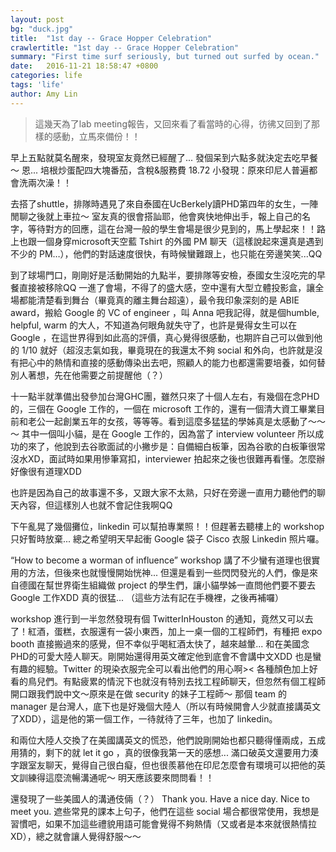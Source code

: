 ```yaml
---
layout: post
bg: "duck.jpg"
title:  "1st day -- Grace Hopper Celebration"
crawlertitle: "1st day -- Grace Hopper Celebration"
summary: "First time surf seriously, but turned out surfed by ocean."
date:   2016-11-21 18:58:47 +0800
categories: life
tags: 'life'
author: Amy Lin
---
```


> 這幾天為了lab meeting報告，又回來看了看當時的心得，彷彿又回到了那樣的感動，立馬來備份！！


早上五點就莫名醒來，發現室友竟然已經醒了... 發個呆到六點多就決定去吃早餐～
恩... 培根炒蛋配四大塊番茄，含稅&服務費 18.72
小發現：原來印尼人普遍都會洗兩次澡！！

去搭了shuttle，排隊時遇見了來自泰國在UcBerkely讀PHD第四年的女生，一陣閒聊之後就上車拉～ 
室友真的很會搭訕耶，他會爽快地伸出手，報上自己的名字，等待對方的回應，這在台灣一般的學生會場是很少見到的，馬上學起來！！路上也跟一個身穿microsoft天空藍 Tshirt 的外國 PM 聊天（這樣說起來還真是遇到不少的 PM…），他們的對話速度很快，有時候蠻難跟上，也只能在旁邊笑笑...QQ

到了球場門口，剛剛好是活動開始的九點半，要排隊等安檢，泰國女生沒吃完的早餐直接被移除QQ 一進了會場，不得了的盛大感，空中還有大型立體投影盒，讓全場都能清楚看到舞台（畢竟真的離主舞台超遠），最令我印象深刻的是 ABIE award，搬給 Google 的 VC of engineer ，叫 Anna 吧我記得，就是個humble, helpful, warm 的大人，不知道為何眼角就失守了，也許是覺得女生可以在 Google ，在這世界得到如此高的評價，真心覺得很感動，也期許自己可以做到他的 1/10 就好（超沒志氣如我，畢竟現在的我還太不夠 social 和外向，也許就是沒有把心中的熱情和直接的感動傳染出去吧，照顧人的能力也都還需要培養，如何替別人著想，先在他需要之前提醒他（？）

<blockquote class="imgur-embed-pub" lang="en" data-id="a/HuTVd"><a href="//imgur.com/HuTVd"></a></blockquote><script async src="//s.imgur.com/min/embed.js" charset="utf-8"></script>

十一點半就準備出發參加台灣GHC團，雖然只來了十個人左右，有幾個在念PHD的，三個在 Google 工作的，一個在 microsoft 工作的，還有一個清大資工畢業目前和老公一起創業五年的女孩，等等等。看到這麼多猛猛的學姊真是太感動了～～～ 其中一個叫小貓，是在 Google 工作的，因為當了 interview volunteer 所以成功的來了，他說到去谷歌面試的小撇步是：自備細白板筆，因為谷歌的白板筆很常沒水XD，面試時如果用慘筆寫扣，interviewer 拍起來之後也很難再看懂。怎麼辦好像很有道理XDD 

也許是因為自己的故事還不多，又跟大家不太熟，只好在旁邊一直用力聽他們的聊天內容，但這樣別人也就不會記住我啊QQ

下午亂晃了幾個攤位，linkedin 可以幫拍專業照！！但趕著去聽樓上的 workshop 只好暫時放棄... 總之希望明天早起衝 Google 袋子 Cisco 衣服 Linkedin 照片囉。

“How to become a worman of influence” workshop 講了不少蠻有道理也很實用的方法，但後來也就慢慢開始恍神... 但還是看到一些閃閃發光的人們，像是來自德國在幫世界衛生組織做 project 的學生們，讓小貓學姊一直問他們要不要去 Google 工作XDD 真的很猛... 
（這些方法有記在手機裡，之後再補囉）

workshop 進行到一半忽然發現有個 TwitterInHouston 的通知，竟然又可以去了！紅酒，蛋糕，衣服還有一袋小東西，加上一桌一個的工程師們，有種把 expo booth 直接搬過來的感覺，但不幸似乎喝紅酒太快了，越來越暈... 和在美國念PHD的可愛大陸人聊天。剛開始還得用英文確定他到底會不會講中文XDD 也是蠻有趣的經驗。Twitter 的現染衣服完全可以看出他們的用心啊>< 各種顏色加上好看的鳥兒們。有點疲累的情況下也就沒有特別去找工程師聊天，但忽然有個工程師開口跟我們說中文～原來是在做 security 的妹子工程師～ 那個 team 的 manager 是台灣人，底下也是好幾個大陸人（所以有時候開會人少就直接講英文了XDD），這是他的第一個工作，一待就待了三年，也加了 linkedin。

和兩位大陸人交換了在美國講英文的慌恐，他們說剛開始也都只聽得懂兩成，五成用猜的，剩下的就 let it go ，真的很像我第一天的感想... 滿口破英文還要用力湊字跟室友聊天，覺得自己很白癡，但也很羨慕他在印尼怎麼會有環境可以把他的英文訓練得這麼流暢溝通呢～ 明天應該要來問問看！！


還發現了一些美國人的溝通伎倆（？）
Thank you.
Have a nice day.
Nice to meet you.
遮些常見的課本上句子，他們在這些 social 場合都很常使用，我想是習慣吧，如果不加這些禮貌用語可能會覺得不夠熱情（又或者是本來就很熱情拉XD），總之就會讓人覺得舒服～～
